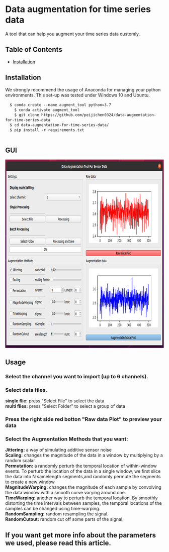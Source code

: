 # Data augmentation for time series data
A tool that can help you  augment your time series data customly.

## Table of Contents
 * [Installation](#installation)

## Installation
We strongly recommend the usage of Anaconda for managing your python environments. 
This set-up was tested under Windows 10 and Ubuntu.
```
  $ conda create --name augment_tool python=3.7
	$ conda activate augment_tool
	$ git clone https://github.com/peijichen0324/data-augmentation-for-time-series-data
  $ cd data-augmentation-for-time-series-data/
  $ pip install -r requirements.txt
	
```

## GUI
<div align='center'>
<img src = 'figure/gui.png' height="600px" width="800px">
</div>

## Usage
### Select the channel you want to import (up to 6 channels).
### Select data files.<br>
**single flie:** press "Select File" to select the data<br>
**multi flies:** press "Select Folder" to select a group of data
### Press the right side red botton "Raw data Plot" to preview your data
### Select the Augmentation Methods that you want:<br>
**Jittering:** a way of simulating additive sensor noise<br>
**Scaling:** changes the magnitude of the data in a window by multiplying by a random scalar<br>
**Permutation:** a randomly perturb the temporal location of within-window events. To perturb the location of the data in a single window, we first slice the data into N samelength segments,and randomly permute the segments to create a new window<br>
**MagnitudeWarping:** changes the magnitude of each sample by convolving the data window with a smooth curve varying around one. <br>
**TimeWarping:** another way to perturb the temporal location. By smoothly distorting the time intervals between samples, the temporal locations
of the samples can be changed using time-warping.<br>
**RandomSampling:** random resampling  the signal.<br>
**RandomCutout:** random cut off some parts of the signal. <br>
## If you want get more info about the parameters we used, please read this article. <br>
